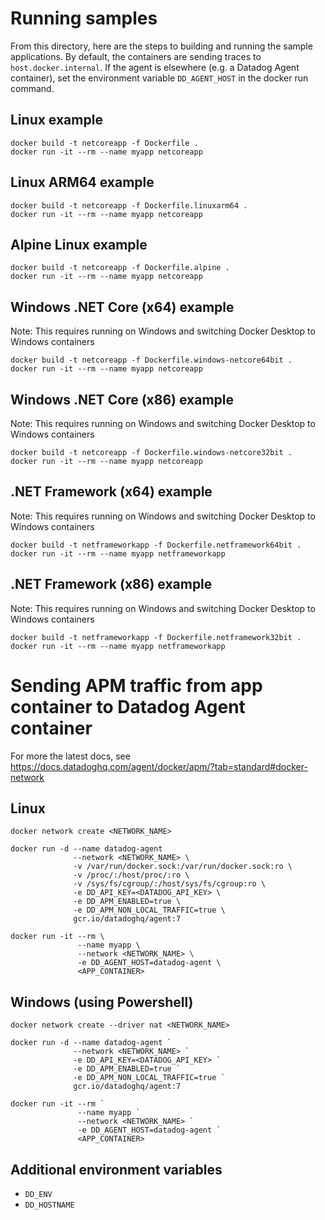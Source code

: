 # Running samples

From this directory, here are the steps to building and running the sample applications. By default, the containers are sending traces to `host.docker.internal`. If the agent is elsewhere (e.g. a Datadog Agent container), set the environment variable `DD_AGENT_HOST` in the docker run command.

## Linux example
```
docker build -t netcoreapp -f Dockerfile .
docker run -it --rm --name myapp netcoreapp
```

## Linux ARM64 example
```
docker build -t netcoreapp -f Dockerfile.linuxarm64 .
docker run -it --rm --name myapp netcoreapp
```

## Alpine Linux example
```
docker build -t netcoreapp -f Dockerfile.alpine .
docker run -it --rm --name myapp netcoreapp
```

## Windows .NET Core (x64) example
Note: This requires running on Windows and switching Docker Desktop to Windows containers

```
docker build -t netcoreapp -f Dockerfile.windows-netcore64bit .
docker run -it --rm --name myapp netcoreapp
```

## Windows .NET Core (x86) example
Note: This requires running on Windows and switching Docker Desktop to Windows containers

```
docker build -t netcoreapp -f Dockerfile.windows-netcore32bit .
docker run -it --rm --name myapp netcoreapp
```

## .NET Framework (x64) example
Note: This requires running on Windows and switching Docker Desktop to Windows containers

```
docker build -t netframeworkapp -f Dockerfile.netframework64bit .
docker run -it --rm --name myapp netframeworkapp
```

## .NET Framework (x86) example
Note: This requires running on Windows and switching Docker Desktop to Windows containers

```
docker build -t netframeworkapp -f Dockerfile.netframework32bit .
docker run -it --rm --name myapp netframeworkapp
```

# Sending APM traffic from app container to Datadog Agent container
For more the latest docs, see https://docs.datadoghq.com/agent/docker/apm/?tab=standard#docker-network

## Linux
```
docker network create <NETWORK_NAME>

docker run -d --name datadog-agent
              --network <NETWORK_NAME> \
              -v /var/run/docker.sock:/var/run/docker.sock:ro \
              -v /proc/:/host/proc/:ro \
              -v /sys/fs/cgroup/:/host/sys/fs/cgroup:ro \
              -e DD_API_KEY=<DATADOG_API_KEY> \
              -e DD_APM_ENABLED=true \
              -e DD_APM_NON_LOCAL_TRAFFIC=true \
              gcr.io/datadoghq/agent:7

docker run -it --rm \
               --name myapp \
               --network <NETWORK_NAME> \
               -e DD_AGENT_HOST=datadog-agent \
               <APP_CONTAINER>
```

## Windows (using Powershell)
```
docker network create --driver nat <NETWORK_NAME>

docker run -d --name datadog-agent `
              --network <NETWORK_NAME> `
              -e DD_API_KEY=<DATADOG_API_KEY> `
              -e DD_APM_ENABLED=true `
              -e DD_APM_NON_LOCAL_TRAFFIC=true `
              gcr.io/datadoghq/agent:7

docker run -it --rm `
               --name myapp `
               --network <NETWORK_NAME> `
               -e DD_AGENT_HOST=datadog-agent `
               <APP_CONTAINER>
```

## Additional environment variables
- `DD_ENV`
- `DD_HOSTNAME`
